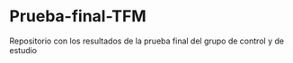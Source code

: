 # Prueba-final-TFM
Repositorio con los resultados de la prueba final del grupo de control y de estudio
